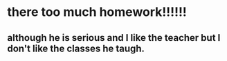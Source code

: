 # there too much  homework!!!!!!
## although he is serious and I like the teacher but I don't like the classes he taugh.
